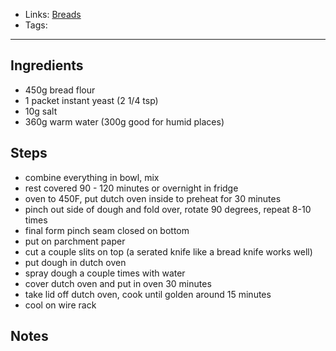 - Links: [Breads](Breads/Breads.md)
- Tags: 

---

## Ingredients
- 450g bread flour
- 1 packet instant yeast (2 1/4 tsp)
- 10g salt
- 360g warm water (300g good for humid places)

## Steps
- combine everything in bowl, mix
- rest covered 90 - 120 minutes or overnight in fridge
- oven to 450F, put dutch oven inside to preheat for 30 minutes
- pinch out side of dough and fold over, rotate 90 degrees, repeat 8-10 times
- final form pinch seam closed on bottom
- put on parchment paper
- cut a couple slits on top (a serated knife like a bread knife works well)
- put dough in dutch oven
- spray dough a couple times with water
- cover dutch oven and put in oven 30 minutes
- take lid off dutch oven, cook until golden around 15 minutes
- cool on wire rack

## Notes
